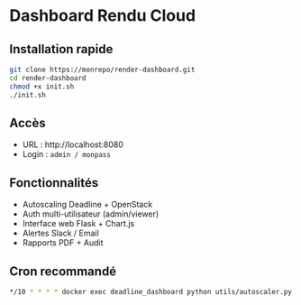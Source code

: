# Dashboard Rendu Cloud

## Installation rapide
```bash
git clone https://monrepo/render-dashboard.git
cd render-dashboard
chmod +x init.sh
./init.sh
```

## Accès
- URL : http://localhost:8080
- Login : `admin / monpass`

## Fonctionnalités
- Autoscaling Deadline + OpenStack
- Auth multi-utilisateur (admin/viewer)
- Interface web Flask + Chart.js
- Alertes Slack / Email
- Rapports PDF + Audit

## Cron recommandé
```bash
*/10 * * * * docker exec deadline_dashboard python utils/autoscaler.py
```
